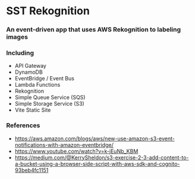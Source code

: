 # SST Rekognition

### An event-driven app that uses AWS Rekognition to labeling images

### Including

- API Gateway
- DynamoDB
- EventBridge / Event Bus
- Lambda Functions
- Rekognition
- Simple Queue Service (SQS)
- Simple Storage Service (S3)
- Vite Static Site

### References

- https://aws.amazon.com/blogs/aws/new-use-amazon-s3-event-notifications-with-amazon-eventbridge/
- https://www.youtube.com/watch?v=k-jEuNb_KBM
- https://medium.com/@KerrySheldon/s3-exercise-2-3-add-content-to-a-bucket-using-a-browser-side-script-with-aws-sdk-and-cognito-93beb4fc1151
